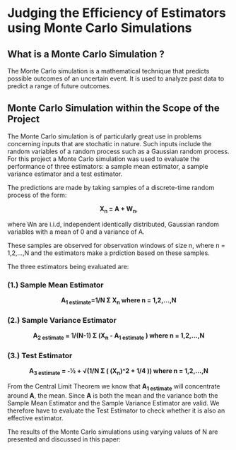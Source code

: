 <h1>Judging the Efficiency of Estimators using Monte Carlo Simulations</h1>
<h2> What is a Monte Carlo Simulation ?</h2>
<p> The Monte Carlo simulation is a mathematical technique that predicts possible outcomes of an uncertain event.
  It is used to analyze past data to predict a range of future outcomes.
</p>
<h2>Monte Carlo Simulation within the Scope of the Project</h2>
  The Monte Carlo simulation is of particularly great use in problems concerning inputs that are stochatic in nature. 
  Such inputs include the random variables of a random process such as a Gaussian random process. For this project a Monte Carlo simulation was used to evaluate
  the performance of three estimators: a sample mean estimator, a sample variance estimator and a test estimator.
</p>
<p>The predictions are made by taking samples of a discrete-time random process of the form:</p>
<p align="center">
                          <strong>X<sub>n</sub> = A + W<sub>n</sub></strong>,
</p>
<p> where Wn are i.i.d, independent identically distributed, Gaussian random variables with a mean of 0 and a variance of A.</p>
<p>These samples are observed for observation windows of size n, where n = 1,2,...,N and the estimators make a prdiction based on these samples.</p>
<p>The three estimators being evaluated are:</p>
<h3>(1.) Sample Mean Estimator</h3>
<p align="center"> <strong>A<sub>1 estimate</sub>=1/N Σ </sub>X<sub>n</sub>       where n = 1,2,...,N</strong> </p>
<h3>(2.) Sample Variance Estimator</h3>
<p align="center">  <strong>A<sub>2 estimate</sub> = 1/(N-1) Σ (X<sub>n</sub> - A<sub>1 estimate</sub> )      where n = 1,2,...,N</p></strong>
<h3>(3.) Test Estimator</h3>
<p align = "center">  <strong>A<sub>3 estimate</sub> = -1⁄2 + √(1/N Σ ( (X<sub>n</sub>)^2  + 1/4  ))      where n = 1,2,...,N</strong></p>

<p>From the Central Limit Theorem we know that <strong>A<sub>1 estimate</sub></strong> will concentrate around <strong>A</strong>, the mean. Since <strong>A</strong> is both
the mean and the variance both the Sample Mean Estimator and the Sample Variance Estimator are valid. We therefore have to evaluate the 
Test Estimator to check whether it is also an effective estimator.</p>
<p>The results of the Monte Carlo simulations using varying values of N are presented and discussed in this paper:</p>
